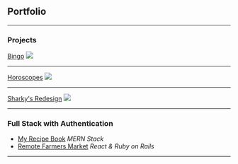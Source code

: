 ## Portfolio

---

### Projects

[Bingo](http://awesome-bingo.surge.sh/)
<img src="images/dummy_thumbnail.jpg?raw=true"/>

---
[Horoscopes](https://horoscope-central.netlify.com/)
<img src="images/dummy_thumbnail.jpg?raw=true"/>

---
[Sharky's Redesign](http://sharkysnj.surge.sh/)
<img src="images/dummy_thumbnail.jpg?raw=true"/>

---

### Full Stack with Authentication

- [My Recipe Book](http://my-recipebook.surge.sh/) _MERN Stack_
- [Remote Farmers Market](http://rfmgvill.surge.sh/) _React & Ruby on Rails_

---
